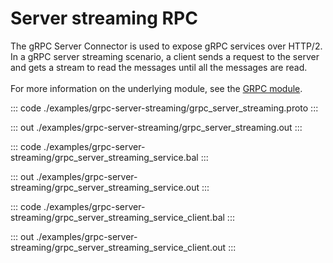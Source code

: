 # Server streaming RPC

The gRPC Server Connector is used to expose gRPC services over HTTP/2.
In a gRPC server streaming scenario, a client sends a request to the server and gets a stream to read the messages until all the messages are read.<br/><br/>
For more information on the underlying module, 
see the [GRPC module](https://docs.central.ballerina.io/ballerina/grpc/latest/).

::: code ./examples/grpc-server-streaming/grpc_server_streaming.proto :::

::: out ./examples/grpc-server-streaming/grpc_server_streaming.out :::

::: code ./examples/grpc-server-streaming/grpc_server_streaming_service.bal :::

::: out ./examples/grpc-server-streaming/grpc_server_streaming_service.out :::

::: code ./examples/grpc-server-streaming/grpc_server_streaming_service_client.bal :::

::: out ./examples/grpc-server-streaming/grpc_server_streaming_service_client.out :::
